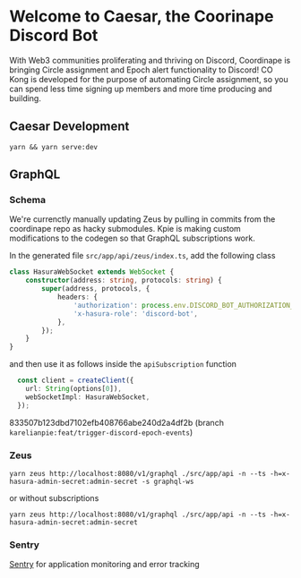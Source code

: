 # Welcome to Caesar, the Coorinape Discord Bot

With Web3 communities proliferating and thriving on Discord, Coordinape is
bringing Circle assignment and Epoch alert functionality to Discord! CO Kong
is developed for the purpose of automating Circle assignment, so you can
spend less time signing up members and more time producing and building.

## Caesar Development

```
yarn && yarn serve:dev
```

## GraphQL

### Schema

We're currenctly manually updating Zeus by pulling in commits from the
coordinape repo as hacky submodules. Kpie is making custom modifications
to the codegen so that GraphQL subscriptions work.

In the generated file `src/app/api/zeus/index.ts`, add the following class

```typescript
class HasuraWebSocket extends WebSocket {
	constructor(address: string, protocols: string) {
		super(address, protocols, {
			headers: {
				'authorization': process.env.DISCORD_BOT_AUTHORIZATION_HEADER || 'no_secret',
				'x-hasura-role': 'discord-bot',
			},
		});
	}
}
```

and then use it as follows inside the `apiSubscription` function

```typescript
  const client = createClient({
    url: String(options[0]),
    webSocketImpl: HasuraWebSocket,
  });
```

833507b123dbd7102efb408766abe240d2a4df2b (branch `karelianpie:feat/trigger-discord-epoch-events`)

### Zeus

`yarn zeus http://localhost:8080/v1/graphql ./src/app/api -n --ts -h=x-hasura-admin-secret:admin-secret -s graphql-ws`

or without subscriptions

`yarn zeus http://localhost:8080/v1/graphql ./src/app/api -n --ts -h=x-hasura-admin-secret:admin-secret`

### Sentry

[Sentry](https://sentry.io/) for application monitoring and error tracking
